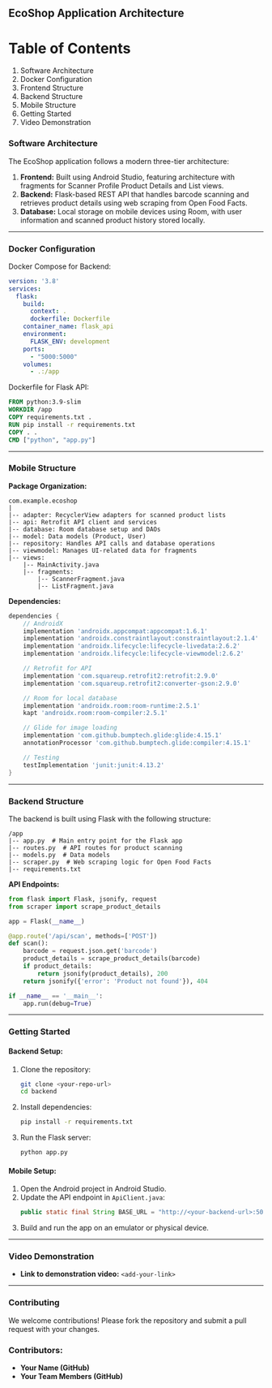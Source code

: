 ## EcoShop Application Architecture ##

# Table of Contents
1. Software Architecture
2. Docker Configuration
3. Frontend Structure
4. Backend Structure
5. Mobile Structure
6. Getting Started
7. Video Demonstration

### Software Architecture
The EcoShop application follows a modern three-tier architecture:


1. **Frontend:** Built using Android Studio, featuring architecture with fragments for Scanner Profile Product Details and List views.
2. **Backend:** Flask-based REST API that handles barcode scanning and retrieves product details using web scraping from Open Food Facts.
3. **Database:** Local storage on mobile devices using Room, with user information and scanned product history stored locally.

---

### Docker Configuration
Docker Compose for Backend:

```yaml
version: '3.8'
services:
  flask:
    build:
      context: .
      dockerfile: Dockerfile
    container_name: flask_api
    environment:
      FLASK_ENV: development
    ports:
      - "5000:5000"
    volumes:
      - .:/app
```

Dockerfile for Flask API:

```dockerfile
FROM python:3.9-slim
WORKDIR /app
COPY requirements.txt .
RUN pip install -r requirements.txt
COPY . .
CMD ["python", "app.py"]
```

---

### Mobile Structure

**Package Organization:**

```plaintext
com.example.ecoshop
|
|-- adapter: RecyclerView adapters for scanned product lists
|-- api: Retrofit API client and services
|-- database: Room database setup and DAOs
|-- model: Data models (Product, User)
|-- repository: Handles API calls and database operations
|-- viewmodel: Manages UI-related data for fragments
|-- views:
    |-- MainActivity.java
    |-- fragments:
        |-- ScannerFragment.java
        |-- ListFragment.java
```

**Dependencies:**

```groovy
dependencies {
    // AndroidX
    implementation 'androidx.appcompat:appcompat:1.6.1'
    implementation 'androidx.constraintlayout:constraintlayout:2.1.4'
    implementation 'androidx.lifecycle:lifecycle-livedata:2.6.2'
    implementation 'androidx.lifecycle:lifecycle-viewmodel:2.6.2'

    // Retrofit for API
    implementation 'com.squareup.retrofit2:retrofit:2.9.0'
    implementation 'com.squareup.retrofit2:converter-gson:2.9.0'

    // Room for local database
    implementation 'androidx.room:room-runtime:2.5.1'
    kapt 'androidx.room:room-compiler:2.5.1'

    // Glide for image loading
    implementation 'com.github.bumptech.glide:glide:4.15.1'
    annotationProcessor 'com.github.bumptech.glide:compiler:4.15.1'

    // Testing
    testImplementation 'junit:junit:4.13.2'
}
```

---

### Backend Structure
The backend is built using Flask with the following structure:

```plaintext
/app
|-- app.py  # Main entry point for the Flask app
|-- routes.py  # API routes for product scanning
|-- models.py  # Data models
|-- scraper.py  # Web scraping logic for Open Food Facts
|-- requirements.txt
```

**API Endpoints:**

```python
from flask import Flask, jsonify, request
from scraper import scrape_product_details

app = Flask(__name__)

@app.route('/api/scan', methods=['POST'])
def scan():
    barcode = request.json.get('barcode')
    product_details = scrape_product_details(barcode)
    if product_details:
        return jsonify(product_details), 200
    return jsonify({'error': 'Product not found'}), 404

if __name__ == '__main__':
    app.run(debug=True)
```

---

### Getting Started

#### Backend Setup:
1. Clone the repository:
   ```bash
   git clone <your-repo-url>
   cd backend
   ```
2. Install dependencies:
   ```bash
   pip install -r requirements.txt
   ```
3. Run the Flask server:
   ```bash
   python app.py
   ```

#### Mobile Setup:
1. Open the Android project in Android Studio.
2. Update the API endpoint in `ApiClient.java`:
   ```java
   public static final String BASE_URL = "http://<your-backend-url>:5000/api/";
   ```
3. Build and run the app on an emulator or physical device.

---

### Video Demonstration
- **Link to demonstration video:** `<add-your-link>`

---

### Contributing
We welcome contributions! Please fork the repository and submit a pull request with your changes.

### Contributors:
- **Your Name (GitHub)**
- **Your Team Members (GitHub)**
